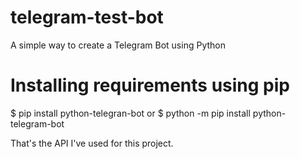 # telegram-test-bot
A simple way to create a Telegram Bot using Python

# Installing requirements using pip

$ pip install python-telegran-bot
or
$ python -m pip install python-telegram-bot

That's the API I've used for this project.
